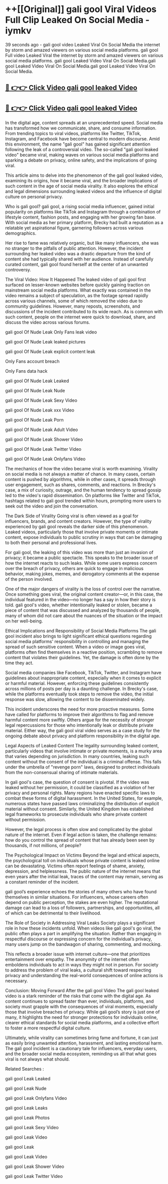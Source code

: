 # ++[[Original]] gali gool Viral Videos Full Clip Leaked On Social Media - iymkv<br>

39 seconds ago - gali gool video Leaked Viral On Social Media the internet by storm and amazed viewers on various social media platforms.
gali gool Full video Leaked Viral the internet by storm and amazed viewers on various social media platforms. gali gool Leaked Video Viral On Social Media.gali gool Leaked Video Viral On Social Media.gali gool Leaked Video Viral On Social Media.<br>


## [🔴 👉👉 Click Video gali gool leaked Video ](https://onlyclips.site?title=gali_gool&ref=git)

## [🔴 👉👉 Click Video gali gool leaked Video ](https://onlyclips.site?title=gali_gool&ref=git)

In the digital age, content spreads at an unprecedented speed. Social media has transformed how we communicate, share, and consume information. From trending topics to viral videos, platforms like Twitter, TikTok, Instagram, and Facebook have become central to modern discourse. Amid this environment, the name "gali gool" has gained significant attention following the leak of a controversial video. The so-called "gali gool leaked video" became viral, making waves on various social media platforms and sparking a debate on privacy, online safety, and the implications of going viral.

This article aims to delve into the phenomenon of the gali gool leaked video, examining its origins, how it became viral, and the broader implications of such content in the age of social media virality. It also explores the ethical and legal dimensions surrounding leaked videos and the influence of digital culture on personal privacy.

Who is gali gool?
gali gool, a rising social media influencer, gained initial popularity on platforms like TikTok and Instagram through a combination of lifestyle content, fashion posts, and engaging with her growing fan base. With social media as her primary platform, Brecky had built a reputation as a relatable yet aspirational figure, garnering followers across various demographics.

Her rise to fame was relatively organic, but like many influencers, she was no stranger to the pitfalls of public attention. However, the incident surrounding her leaked video was a drastic departure from the kind of content she had typically shared with her audience. Instead of carefully curated content, gali gool found herself at the center of an unwanted controversy.

The Viral Video: How It Happened
The leaked video of gali gool first surfaced on lesser-known websites before quickly gaining traction on mainstream social media platforms. What exactly was contained in the video remains a subject of speculation, as the footage spread rapidly across various channels, some of which removed the video due to community guidelines. However, many reposts, screenshots, and discussions of the incident contributed to its wide reach. As is common with such content, people on the internet were quick to download, share, and discuss the video across various forums.

gali gool Of Nude Leak Only Fans leak video

gali gool Of Nude Leak leaked pictures

gali gool Of Nude Leak explicit content leak

Only Fans account breach

Only Fans data hack

gali gool Of Nude Leak Leaked

gali gool Of Nude Leak Nude

gali gool Of Nude Leak Sexy Video

gali gool Of Nude Leak xxx Video

gali gool Of Nude Leak Porn

gali gool Of Nude Leak Adult Video

gali gool Of Nude Leak Shower Video

gali gool Of Nude Leak Twitter Video

gali gool Of Nude Leak Onlyfans Video

The mechanics of how the video became viral is worth examining. Virality on social media is not always a matter of chance. In many cases, certain content is pushed by algorithms, while in other cases, it spreads through user engagement, such as shares, comments, and reactions. In Brecky's case, a mix of curiosity, outrage, and the human tendency to spread gossip led to the video's rapid dissemination. On platforms like Twitter and TikTok, hashtags related to gali gool trended within hours, prompting more users to seek out the video and join the conversation.

The Dark Side of Virality
Going viral is often viewed as a goal for influencers, brands, and content creators. However, the type of virality experienced by gali gool reveals the darker side of this phenomenon. Leaked videos, particularly those that involve private moments or intimate content, expose individuals to public scrutiny in ways that can be damaging to both their personal and professional lives.

For gali gool, the leaking of this video was more than just an invasion of privacy; it became a public spectacle. This speaks to the broader issue of how the internet reacts to such leaks. While some users express concern over the breach of privacy, others are quick to engage in malicious behavior, making jokes, memes, and derogatory comments at the expense of the person involved.

One of the major dangers of virality is the loss of control over the narrative. Once something goes viral, the original content creator—or, in this case, the individual featured in the video—no longer has a say in how their story is told. gali gool's video, whether intentionally leaked or stolen, became a piece of content that was discussed and analyzed by thousands of people, many of whom did not care about the nuances of the situation or the impact on her well-being.

Ethical Implications and Responsibility of Social Media Platforms
The gali gool incident also brings to light significant ethical questions regarding social media platforms' responsibility in controlling and managing the spread of such sensitive content. When a video or image goes viral, platforms often find themselves in a reactive position, scrambling to remove content that violates their guidelines. Yet, the damage is often done by the time they act.

Social media companies like Facebook, TikTok, Twitter, and Instagram have guidelines about inappropriate content, especially when it comes to explicit or harmful material. However, enforcing these guidelines consistently across millions of posts per day is a daunting challenge. In Brecky's case, while the platforms eventually took steps to remove the video, the initial response was slow, allowing the content to be disseminated widely.

This incident underscores the need for more proactive measures. Some have called for platforms to improve their algorithms to flag and remove harmful content more swiftly. Others argue for the necessity of stronger legal repercussions for those who intentionally leak or distribute private material. Either way, the gali gool viral video serves as a case study for the ongoing debate about privacy and platform responsibility in the digital age.

Legal Aspects of Leaked Content
The legality surrounding leaked content, particularly videos that involve intimate or private moments, is a murky area that varies depending on jurisdiction. In many countries, leaking such content without the consent of the individual is a criminal offense. This falls under the umbrella of "revenge porn" laws, designed to protect individuals from the non-consensual sharing of intimate materials.

In gali gool's case, the question of consent is pivotal. If the video was leaked without her permission, it could be classified as a violation of her privacy and personal rights. Many regions have enacted specific laws to combat these forms of digital harassment. In the United States, for example, numerous states have passed laws criminalizing the distribution of explicit material without consent. Similarly, the United Kingdom has established legal frameworks to prosecute individuals who share private content without permission.

However, the legal process is often slow and complicated by the global nature of the internet. Even if legal action is taken, the challenge remains: how do you control the spread of content that has already been seen by thousands, if not millions, of people?

The Psychological Impact on Victims
Beyond the legal and ethical aspects, the psychological toll on individuals whose private content is leaked online can be devastating. Victims often report feelings of shame, anxiety, depression, and helplessness. The public nature of the internet means that even years after the initial leak, traces of the content may remain, serving as a constant reminder of the incident.

gali gool’s experience echoes the stories of many others who have found themselves in similar situations. For influencers, whose careers often depend on public perception, the stakes are even higher. The reputational damage can lead to a loss of followers, partnerships, and opportunities, all of which can be detrimental to their livelihood.

The Role of Society in Addressing Viral Leaks
Society plays a significant role in how these incidents unfold. When videos like gali gool's go viral, the public often plays a part in amplifying the situation. Rather than engaging in respectful discourse or expressing concern for the individual’s privacy, many users jump on the bandwagon of sharing, commenting, and mocking.

This reflects a broader issue with internet culture—one that prioritizes entertainment over empathy. The anonymity of the internet often emboldens individuals to act in ways they might not in person. For society to address the problem of viral leaks, a cultural shift toward respecting privacy and understanding the real-world consequences of online actions is necessary.

Conclusion: Moving Forward After the gali gool Video
The gali gool leaked video is a stark reminder of the risks that come with the digital age. As content continues to spread faster than ever, individuals, platforms, and society must grapple with the consequences of viral moments, especially those that involve breaches of privacy. While gali gool’s story is just one of many, it highlights the need for stronger protections for individuals online, clearer ethical standards for social media platforms, and a collective effort to foster a more respectful digital culture.

Ultimately, while virality can sometimes bring fame and fortune, it can just as easily bring unwanted attention, harassment, and lasting emotional harm. The gali gool incident is a cautionary tale for influencers, everyday users, and the broader social media ecosystem, reminding us all that what goes viral is not always what should.

Related Searches :

gali gool Leak Leaked

gali gool Leak Nude

gali gool Leak Onlyfans Video

gali gool Leak Leaks

gali gool Leak Photos

gali gool Leak Sexy Video

gali gool Leak Video

gali gool Leak

gali gool Leak Video

gali gool Leak Shower Video

gali gool Leak Twitter Video

